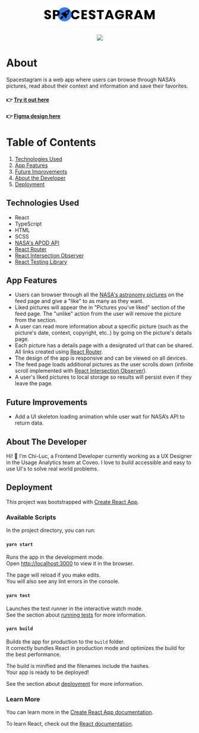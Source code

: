 ### <div align="center"><img src="https://github.com/chilucdiep/Spacestagram/blob/main/src/images/LogoLight.svg" width="60%"></div>
### <div align="center"><img src="https://github.com/chilucdiep/Spacestagram/blob/main/src/images/ezgif.com-gif-maker.gif" width="60%"></div>

# About

Spacestagram is a web app where users can browse through NASA’s pictures, read about their context and information and save their favorites. 

#### 👉 [Try it out here](https://chilucdiep.github.io/Spacestagram/)
#### 👉 [Figma design here](https://www.figma.com/file/dkV2MEJPPmGWdl1vvfaPs4/Spacestagram?node-id=0%3A1)

# Table of Contents

1. [Technologies Used](#technologies)
2. [App Features](#features)
3. [Future Improvements](#improvements)
4. [About the Developer](#about-me)
5. [Deployment](#deployment)


## <a name="technologies"></a>Technologies Used
- React
- TypeScript
- HTML
- SCSS
- [NASA's APOD API](https://api.nasa.gov/#apod/)
- [React Router](https://reactrouter.com/)
- [React Intersection Observer](https://github.com/thebuilder/react-intersection-observer)
- [React Testing Library](https://github.com/testing-library/react-testing-library)

## <a name="features"></a>App Features

- Users can browser through all the [NASA's astronomy pictures](https://api.nasa.gov/#apod/) on the feed page and give a "like" to as many as they want.
- Liked pictures will appear the in "Pictures you've liked" section of the feed page. The "unlike" action from the user will remove the picture from the section.
- A user can read more information about a specific picture (such as the picture's date, context, copyright, etc..) by going on the picture's details page.
- Each picture has a details page with a designated url that can be shared. All links created using [React Router](https://reactrouter.com/). 
- The design of the app is responsive and can be viewed on all devices.
- The feed page loads additional pictures as the user scrolls down (infinite scroll implemented with [React Intersection Observer](https://github.com/thebuilder/react-intersection-observer)).
- A user's liked pictures to local storage so results will persist even if they leave the page.

## <a name="improvements"></a>Future Improvements

- Add a UI skeleton loading animation while user wait for NASA’s API to return data.

## <a name="about-me"></a>About The Developer

Hi! 👋 I'm Chi-Luc, a Frontend Developer currently working as a UX Designer in the Usage Analytics team at Coveo. I love to build accessible and easy to use UI's to solve real world problems.

## <a name="deployment"></a>Deployment

This project was bootstrapped with [Create React App](https://github.com/facebook/create-react-app).

### Available Scripts

In the project directory, you can run:

#### `yarn start`

Runs the app in the development mode.<br />
Open [http://localhost:3000](http://localhost:3000) to view it in the browser.

The page will reload if you make edits.<br />
You will also see any lint errors in the console.

#### `yarn test`

Launches the test runner in the interactive watch mode.<br />
See the section about [running tests](https://facebook.github.io/create-react-app/docs/running-tests) for more information.

#### `yarn build`

Builds the app for production to the `build` folder.<br />
It correctly bundles React in production mode and optimizes the build for the best performance.

The build is minified and the filenames include the hashes.<br />
Your app is ready to be deployed!

See the section about [deployment](https://facebook.github.io/create-react-app/docs/deployment) for more information.

### Learn More

You can learn more in the [Create React App documentation](https://facebook.github.io/create-react-app/docs/getting-started).

To learn React, check out the [React documentation](https://reactjs.org/).
